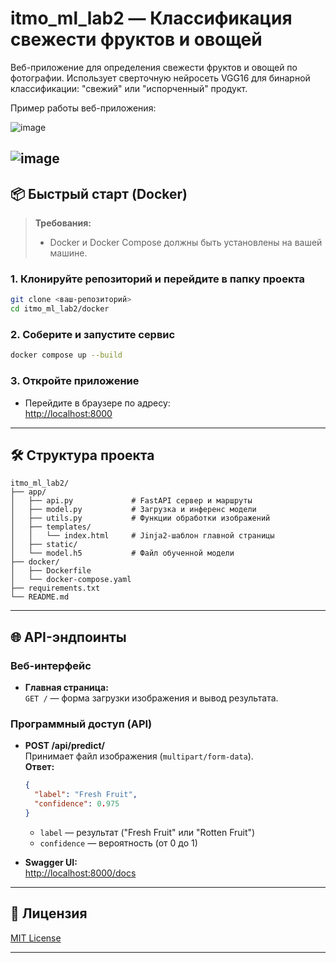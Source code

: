 # itmo_ml_lab2 — Классификация свежести фруктов и овощей

Веб-приложение для определения свежести фруктов и овощей по фотографии. Использует сверточную нейросеть VGG16 для бинарной классификации: "свежий" или "испорченный" продукт.

Пример работы веб-приложения:

![image](https://github.com/user-attachments/assets/6dea4d64-3bd2-4c33-bde3-06e7926538ec)

![image](https://github.com/user-attachments/assets/975bfde6-3ba9-4400-9954-4e61371d68a3)
---

## 📦 Быстрый старт (Docker)

> **Требования:**  
> - Docker и Docker Compose должны быть установлены на вашей машине.

### 1. Клонируйте репозиторий и перейдите в папку проекта

```bash
git clone <ваш-репозиторий>
cd itmo_ml_lab2/docker
```

### 2. Соберите и запустите сервис

```bash
docker compose up --build
```

### 3. Откройте приложение

- Перейдите в браузере по адресу:  
  [http://localhost:8000](http://localhost:8000)

---

## 🛠️ Структура проекта

```
itmo_ml_lab2/
├── app/
│   ├── api.py             # FastAPI сервер и маршруты
│   ├── model.py           # Загрузка и инференс модели
│   ├── utils.py           # Функции обработки изображений
│   ├── templates/
│   │   └── index.html     # Jinja2-шаблон главной страницы
│   ├── static/
│   └── model.h5           # Файл обученной модели
├── docker/
│   ├── Dockerfile
│   └── docker-compose.yaml
├── requirements.txt
└── README.md
```

---

## 🌐 API-эндпоинты

### Веб-интерфейс

- **Главная страница:**  
  `GET /` — форма загрузки изображения и вывод результата.

### Программный доступ (API)

- **POST /api/predict/**  
  Принимает файл изображения (`multipart/form-data`).  
  **Ответ:**
  ```json
  {
    "label": "Fresh Fruit",
    "confidence": 0.975
  }
  ```
  - `label` — результат ("Fresh Fruit" или "Rotten Fruit")
  - `confidence` — вероятность (от 0 до 1)

- **Swagger UI:**  
  [http://localhost:8000/docs](http://localhost:8000/docs)

---

## 📝 Лицензия

[MIT License](LICENSE.txt)

---
